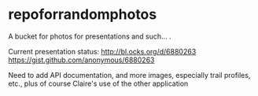 repoforrandomphotos
===================

A bucket for photos for presentations and such... .


Current presentation status:
http://bl.ocks.org/d/6880263
https://gist.github.com/anonymous/6880263

Need to add API documentation, and more images, especially trail profiles, etc., plus of course Claire's use of the other application
